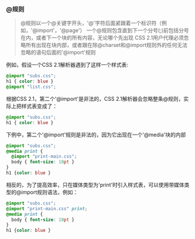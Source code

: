 ### @规则

> @规则以一个@关键字开头，'@'字符后面紧跟着一个标识符（例如，'@import'，'@page'）
一个@规则包含直到下一个分号(;)前包括分号在内，或者下一个块的所有内容，无论哪个先出现
CSS 2.1用户代理必须忽略所有出现在块内部，或者跟在除@charset和@import规则外的任何无法忽略的语句后面的'@import'规则

例如，假设一个CSS 2.1解析器遇到了这样一个样式表:
``` CSS
@import "subs.css";
h1 { color: blue }
@import "list.css";
```
根据CSS 2.1，第二个'@import'是非法的，CSS 2.1解析器会忽略整条@规则，实际上把样式表变成了：
``` css
@import "subs.css";
h1 { color: blue }
```
下例中，第二个'@import'规则是非法的，因为它出现在一个'@media'块的内部
``` css
@import "subs.css";
@media print {
  @import "print-main.css";
  body { font-size: 10pt }
}
h1 {color: blue }
```
相反的，为了提高效率，只在媒体类型为'print'时引入样式表，可以使用带媒体类型的@import规则语法，例如：
``` css
@import "subs.css";
@import "print-main.css" print;
@media print {
  body { font-size: 10pt }
}
h1 {color: blue }
```
